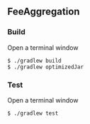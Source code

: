 ## FeeAggregation


### Build

Open a terminal window
```
$ ./gradlew build
$ ./gradlew optimizedJar
```

### Test

Open a terminal window
```
$ ./gradlew test
```

